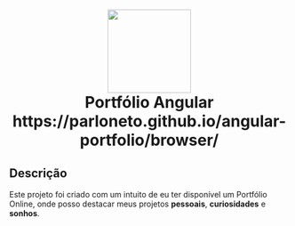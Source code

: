 <h1 align="center">
  <img src="https://vidafullstack.com.br/wp-content/uploads/2020/07/angular.png" alt="" width="150">
  <br>
    Portfólio Angular
  <br>
https://parloneto.github.io/angular-portfolio/browser/
</h1>

## Descrição

Este projeto foi criado com um intuito de eu ter disponível um Portfólio Online, onde posso destacar meus  projetos <strong>pessoais</strong>, <strong>curiosidades</strong> e <strong>sonhos</strong>.